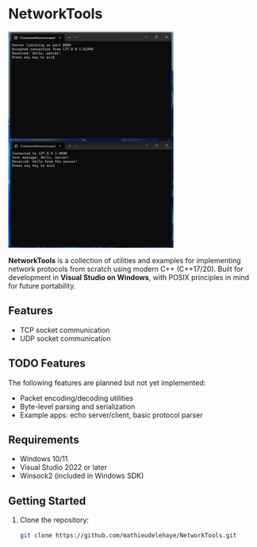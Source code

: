 # NetworkTools

<p align="left">
  <img src="Screenshots/Screenshot-01.png" alt="NetworkTools Screenshot" width="66%" />
</p>

**NetworkTools** is a collection of utilities and examples for implementing network protocols from scratch using modern C++ (C++17/20). Built for development in **Visual Studio on Windows**, with POSIX principles in mind for future portability.

## Features

- TCP socket communication
- UDP socket communication

## TODO Features

The following features are planned but not yet implemented:

- Packet encoding/decoding utilities
- Byte-level parsing and serialization
- Example apps: echo server/client, basic protocol parser

## Requirements

- Windows 10/11
- Visual Studio 2022 or later
- Winsock2 (included in Windows SDK)

## Getting Started

1. Clone the repository:
   ```bash
   git clone https://github.com/mathieudelehaye/NetworkTools.git
